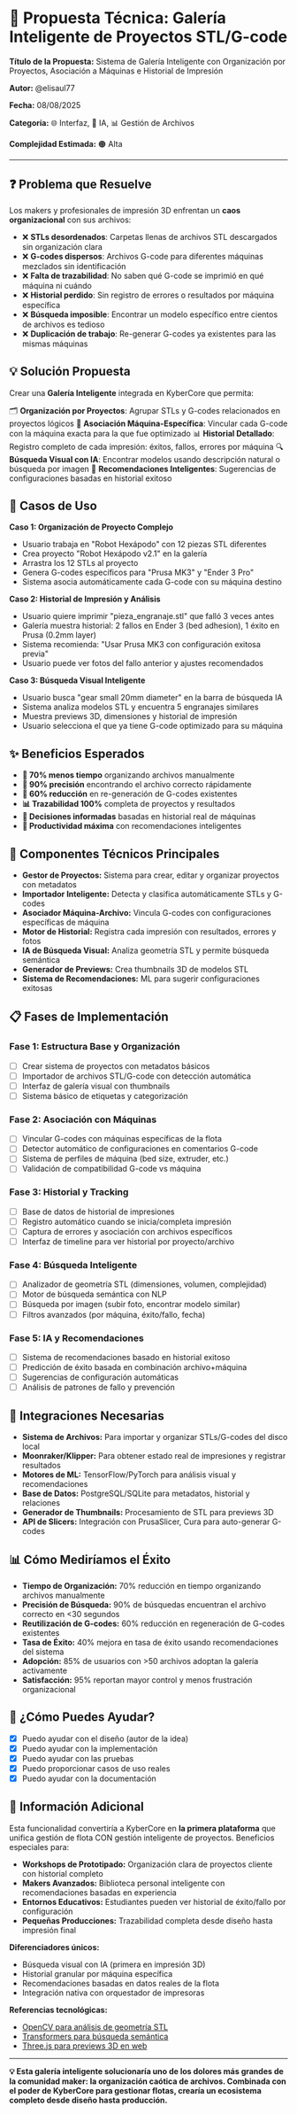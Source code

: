 # 📐 Propuesta Técnica: Galería Inteligente de Proyectos STL/G-code

**Título de la Propuesta:** Sistema de Galería Inteligente con Organización por Proyectos, Asociación a Máquinas e Historial de Impresión

**Autor:** @elisaul77

**Fecha:** 08/08/2025

**Categoría:** 🌐 Interfaz, 🤖 IA, 📊 Gestión de Archivos

**Complejidad Estimada:** 🟠 Alta

---

## ❓ Problema que Resuelve

Los makers y profesionales de impresión 3D enfrentan un **caos organizacional** con sus archivos:

- ❌ **STLs desordenados**: Carpetas llenas de archivos STL descargados sin organización clara
- ❌ **G-codes dispersos**: Archivos G-code para diferentes máquinas mezclados sin identificación
- ❌ **Falta de trazabilidad**: No saben qué G-code se imprimió en qué máquina ni cuándo
- ❌ **Historial perdido**: Sin registro de errores o resultados por máquina específica
- ❌ **Búsqueda imposible**: Encontrar un modelo específico entre cientos de archivos es tedioso
- ❌ **Duplicación de trabajo**: Re-generar G-codes ya existentes para las mismas máquinas

## 💡 Solución Propuesta

Crear una **Galería Inteligente** integrada en KyberCore que permita:

🗂️ **Organización por Proyectos**: Agrupar STLs y G-codes relacionados en proyectos lógicos
🎯 **Asociación Máquina-Específica**: Vincular cada G-code con la máquina exacta para la que fue optimizado
📊 **Historial Detallado**: Registro completo de cada impresión: éxitos, fallos, errores por máquina
🔍 **Búsqueda Visual con IA**: Encontrar modelos usando descripción natural o búsqueda por imagen
🧠 **Recomendaciones Inteligentes**: Sugerencias de configuraciones basadas en historial exitoso

## 🎯 Casos de Uso

**Caso 1: Organización de Proyecto Complejo**
- Usuario trabaja en "Robot Hexápodo" con 12 piezas STL diferentes
- Crea proyecto "Robot Hexápodo v2.1" en la galería
- Arrastra los 12 STLs al proyecto
- Genera G-codes específicos para "Prusa MK3" y "Ender 3 Pro"
- Sistema asocia automáticamente cada G-code con su máquina destino

**Caso 2: Historial de Impresión y Análisis**
- Usuario quiere imprimir "pieza_engranaje.stl" que falló 3 veces antes
- Galería muestra historial: 2 fallos en Ender 3 (bed adhesion), 1 éxito en Prusa (0.2mm layer)
- Sistema recomienda: "Usar Prusa MK3 con configuración exitosa previa"
- Usuario puede ver fotos del fallo anterior y ajustes recomendados

**Caso 3: Búsqueda Visual Inteligente**
- Usuario busca "gear small 20mm diameter" en la barra de búsqueda IA
- Sistema analiza modelos STL y encuentra 5 engranajes similares
- Muestra previews 3D, dimensiones y historial de impresión
- Usuario selecciona el que ya tiene G-code optimizado para su máquina

## ✨ Beneficios Esperados

- **📁 70% menos tiempo** organizando archivos manualmente
- **🎯 90% precisión** encontrando el archivo correcto rápidamente
- **🔄 60% reducción** en re-generación de G-codes existentes
- **📊 Trazabilidad 100%** completa de proyectos y resultados
- **🧠 Decisiones informadas** basadas en historial real de máquinas
- **🚀 Productividad máxima** con recomendaciones inteligentes

## 🔧 Componentes Técnicos Principales

- **Gestor de Proyectos:** Sistema para crear, editar y organizar proyectos con metadatos
- **Importador Inteligente:** Detecta y clasifica automáticamente STLs y G-codes
- **Asociador Máquina-Archivo:** Vincula G-codes con configuraciones específicas de máquina
- **Motor de Historial:** Registra cada impresión con resultados, errores y fotos
- **IA de Búsqueda Visual:** Analiza geometría STL y permite búsqueda semántica
- **Generador de Previews:** Crea thumbnails 3D de modelos STL
- **Sistema de Recomendaciones:** ML para sugerir configuraciones exitosas

## 📋 Fases de Implementación

### Fase 1: Estructura Base y Organización
- [ ] Crear sistema de proyectos con metadatos básicos
- [ ] Importador de archivos STL/G-code con detección automática
- [ ] Interfaz de galería visual con thumbnails
- [ ] Sistema básico de etiquetas y categorización

### Fase 2: Asociación con Máquinas
- [ ] Vincular G-codes con máquinas específicas de la flota
- [ ] Detector automático de configuraciones en comentarios G-code
- [ ] Sistema de perfiles de máquina (bed size, extruder, etc.)
- [ ] Validación de compatibilidad G-code vs máquina

### Fase 3: Historial y Tracking
- [ ] Base de datos de historial de impresiones
- [ ] Registro automático cuando se inicia/completa impresión
- [ ] Captura de errores y asociación con archivos específicos
- [ ] Interfaz de timeline para ver historial por proyecto/archivo

### Fase 4: Búsqueda Inteligente
- [ ] Analizador de geometría STL (dimensiones, volumen, complejidad)
- [ ] Motor de búsqueda semántica con NLP
- [ ] Búsqueda por imagen (subir foto, encontrar modelo similar)
- [ ] Filtros avanzados (por máquina, éxito/fallo, fecha)

### Fase 5: IA y Recomendaciones
- [ ] Sistema de recomendaciones basado en historial exitoso
- [ ] Predicción de éxito basada en combinación archivo+máquina
- [ ] Sugerencias de configuración automáticas
- [ ] Análisis de patrones de fallo y prevención

## 🔌 Integraciones Necesarias

- **Sistema de Archivos:** Para importar y organizar STLs/G-codes del disco local
- **Moonraker/Klipper:** Para obtener estado real de impresiones y registrar resultados
- **Motores de ML:** TensorFlow/PyTorch para análisis visual y recomendaciones
- **Base de Datos:** PostgreSQL/SQLite para metadatos, historial y relaciones
- **Generador de Thumbnails:** Procesamiento de STL para previews 3D
- **API de Slicers:** Integración con PrusaSlicer, Cura para auto-generar G-codes

## 📊 Cómo Mediríamos el Éxito

- **Tiempo de Organización:** 70% reducción en tiempo organizando archivos manualmente
- **Precisión de Búsqueda:** 90% de búsquedas encuentran el archivo correcto en <30 segundos
- **Reutilización de G-codes:** 60% reducción en regeneración de G-codes existentes
- **Tasa de Éxito:** 40% mejora en tasa de éxito usando recomendaciones del sistema
- **Adopción:** 85% de usuarios con >50 archivos adoptan la galería activamente
- **Satisfacción:** 95% reportan mayor control y menos frustración organizacional

## 🤝 ¿Cómo Puedes Ayudar?

- [x] Puedo ayudar con el diseño (autor de la idea)
- [x] Puedo ayudar con la implementación
- [x] Puedo ayudar con las pruebas
- [x] Puedo proporcionar casos de uso reales
- [x] Puedo ayudar con la documentación

## 💬 Información Adicional

Esta funcionalidad convertiría a KyberCore en **la primera plataforma** que unifica gestión de flota CON gestión inteligente de proyectos. Beneficios especiales para:

- **Workshops de Prototipado:** Organización clara de proyectos cliente con historial completo
- **Makers Avanzados:** Biblioteca personal inteligente con recomendaciones basadas en experiencia
- **Entornos Educativos:** Estudiantes pueden ver historial de éxito/fallo por configuración
- **Pequeñas Producciones:** Trazabilidad completa desde diseño hasta impresión final

**Diferenciadores únicos:**
- Búsqueda visual con IA (primera en impresión 3D)
- Historial granular por máquina específica
- Recomendaciones basadas en datos reales de la flota
- Integración nativa con orquestador de impresoras

**Referencias tecnológicas:**
- [OpenCV para análisis de geometría STL](https://opencv.org/)
- [Transformers para búsqueda semántica](https://huggingface.co/transformers/)
- [Three.js para previews 3D en web](https://threejs.org/)

---

**💡 Esta galería inteligente solucionaría uno de los dolores más grandes de la comunidad maker: la organización caótica de archivos. Combinada con el poder de KyberCore para gestionar flotas, crearía un ecosistema completo desde diseño hasta producción.**
